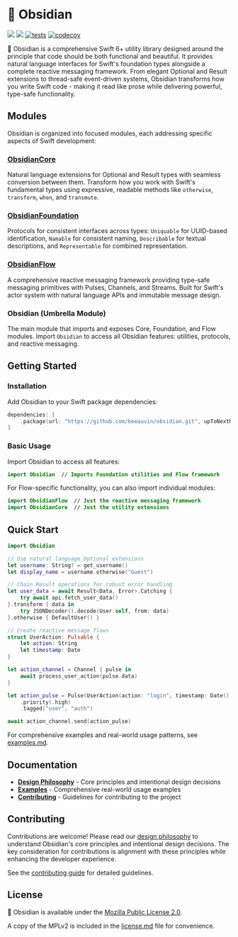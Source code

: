 # 🔮 Obsidian

[![](https://img.shields.io/endpoint?url=https%3A%2F%2Fswiftpackageindex.com%2Fapi%2Fpackages%2Fbeeauvin%2FObsidian%2Fbadge%3Ftype%3Dswift-versions)](https://swiftpackageindex.com/beeauvin/obsidian)
[![](https://img.shields.io/endpoint?url=https%3A%2F%2Fswiftpackageindex.com%2Fapi%2Fpackages%2Fbeeauvin%2FObsidian%2Fbadge%3Ftype%3Dplatforms)](https://swiftpackageindex.com/beeauvin/obsidian)
[![tests](https://github.com/beeauvin/obsidian/actions/workflows/tests.yml/badge.svg)](https://github.com/beeauvin/obsidian/actions/workflows/tests.yml)
[![codecov](https://codecov.io/gh/beeauvin/obsidian/graph/badge.svg?token=lh06ObzlsO)](https://codecov.io/gh/beeauvin/obsidian)

🔮 Obsidian is a comprehensive Swift 6+ utility library designed around the principle that code should be both
functional and beautiful. It provides natural language interfaces for Swift's foundation types alongside
a complete reactive messaging framework. From elegant Optional and Result extensions to thread-safe
event-driven systems, Obsidian transforms how you write Swift code - making it read like prose while
delivering powerful, type-safe functionality.

## Modules

Obsidian is organized into focused modules, each addressing specific aspects of Swift development:

### [**ObsidianCore**](Sources/Core/readme.md)
Natural language extensions for Optional and Result types with seamless conversion between them. Transform how you work with Swift's fundamental types using expressive, readable methods like `otherwise`, `transform`, `when`, and `transmute`.

### [**ObsidianFoundation**](Sources/Foundation/readme.md)
Protocols for consistent interfaces across types: `Uniquable` for UUID-based identification, `Namable` for consistent naming, `Describable` for textual descriptions, and `Representable` for combined representation.

### [**ObsidianFlow**](Sources/Flow/readme.md)
A comprehensive reactive messaging framework providing type-safe messaging primitives with Pulses, Channels, and Streams. Built for Swift's actor system with natural language APIs and immutable message design.

### **Obsidian** (Umbrella Module)
The main module that imports and exposes Core, Foundation, and Flow modules. Import `Obsidian` to access all Obsidian features: utilities, protocols, and reactive messaging.

## Getting Started

### Installation

Add Obsidian to your Swift package dependencies:

```swift
dependencies: [
    .package(url: "https://github.com/beeauvin/obsidian.git", upToNextMinor: "0.3.0")
]
```

### Basic Usage

Import Obsidian to access all features:

```swift
import Obsidian  // Imports Foundation utilities and Flow framework
```

For Flow-specific functionality, you can also import individual modules:

```swift
import ObsidianFlow  // Just the reactive messaging framework
import ObsidianCore  // Just the utility extensions
```

## Quick Start

```swift
import Obsidian

// Use natural language Optional extensions
let username: String? = get_username()
let display_name = username.otherwise("Guest")

// Chain Result operations for robust error handling
let user_data = await Result<Data, Error>.Catching {
    try await api.fetch_user_data()
}.transform { data in
    try JSONDecoder().decode(User.self, from: data)
}.otherwise { DefaultUser() }

// Create reactive message flows
struct UserAction: Pulsable {
    let action: String
    let timestamp: Date
}

let action_channel = Channel { pulse in
    await process_user_action(pulse.data)
}

let action_pulse = Pulse(UserAction(action: "login", timestamp: Date()))
    .priority(.high)
    .tagged("user", "auth")

await action_channel.send(action_pulse)
```

For comprehensive examples and real-world usage patterns, see [examples.md](examples.md).

## Documentation

- **[Design Philosophy](design-philosophy.md)** - Core principles and intentional design decisions
- **[Examples](examples.md)** - Comprehensive real-world usage examples
- **[Contributing](contributing.md)** - Guidelines for contributing to the project

## Contributing

Contributions are welcome! Please read our [design philosophy](design-philosophy.md) to understand Obsidian's core principles and intentional design decisions. The key consideration for contributions is alignment with these principles while enhancing the developer experience.

See the [contributing guide](contributing.md) for detailed guidelines.

## License

🔮 Obsidian is available under the [Mozilla Public License 2.0](https://mozilla.org/MPL/2.0/).

A copy of the MPLv2 is included in the [license.md](/license.md) file for convenience.
